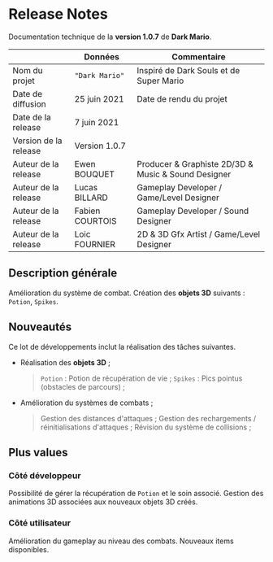 # Release Notes

Documentation technique de la **version 1.0.7** de **Dark Mario**.

|                      |Données         |Commentaire                                         |
|----------------------|----------------|----------------------------------------------------|
|Nom du projet         |`"Dark Mario"`  |Inspiré de Dark Souls et de Super Mario             |
|Date de diffusion     |25 juin 2021    |Date de rendu du projet                             |
|Date de la release    |7 juin 2021     |                                                    |
|Version de la release |Version 1.0.7   |                                                    |
|Auteur de la release  |Ewen BOUQUET    |Producer & Graphiste 2D/3D & Music & Sound Designer | 
|Auteur de la release  |Lucas BILLARD   |Gameplay Developer / Game/Level Designer            |
|Auteur de la release  |Fabien COURTOIS |Gameplay Developer / Sound Designer                 | 
|Auteur de la release  |Loic FOURNIER   |2D & 3D Gfx Artist / Game/Level Designer            |

## Description générale

Amélioration du système de combat. Création des **objets 3D** suivants : `Potion`, `Spikes`.

## Nouveautés

Ce lot de développements inclut la réalisation des tâches suivantes.
- Réalisation des **objets 3D** ;
	>  `Potion` : Potion de récupération de vie ;
	>  `Spikes` : Pics pointus (obstacles de parcours) ;
	
- Amélioration du systèmes de combats ;
	>  Gestion des distances d'attaques ;
	>  Gestion des rechargements / réinitialisations d'attaques ;
	>  Révision du système de collisions ;

## Plus values

### Côté développeur

Possibilité de gérer la récupération de `Potion` et le soin associé.
Gestion des animations 3D associées aux nouveaux objets 3D créés.

### Côté utilisateur

Amélioration du gameplay au niveau des combats.
Nouveaux items disponibles.

